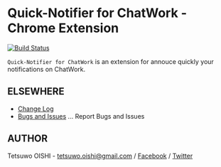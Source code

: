 Quick-Notifier for ChatWork - Chrome Extension
============================================

[![Build Status](https://secure.travis-ci.org/tetsuwo/quick-notifier-for-chatwork-chrome.ext.png?branch=master)](https://travis-ci.org/tetsuwo/quick-notifier-for-chatwork-chrome.ext)

`Quick-Notifier for ChatWork` is an extension for annouce quickly your notifications on ChatWork.  



ELSEWHERE
---------

- [Change Log](https://github.com/tetsuwo/quick-notifier-for-chatwork-chrome.ext/blob/master/CHANGELOG.md)
- [Bugs and Issues](https://github.com/tetsuwo/quick-notifier-for-chatwork-chrome.ext/issues)
  ... Report Bugs and Issues



AUTHOR
------

Tetsuwo OISHI - 
tetsuwo.oishi@gmail.com / 
[Facebook](http://fb.me/tetsuwo) /
[Twitter](http://twitter.com/tetsukamp)



